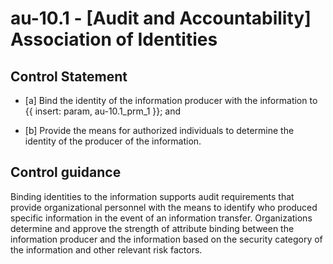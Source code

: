 # au-10.1 - \[Audit and Accountability\] Association of Identities

## Control Statement

- \[a\] Bind the identity of the information producer with the information to {{ insert: param, au-10.1_prm_1 }}; and

- \[b\] Provide the means for authorized individuals to determine the identity of the producer of the information.

## Control guidance

Binding identities to the information supports audit requirements that provide organizational personnel with the means to identify who produced specific information in the event of an information transfer. Organizations determine and approve the strength of attribute binding between the information producer and the information based on the security category of the information and other relevant risk factors.

